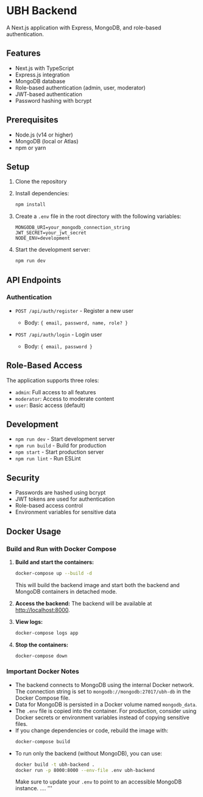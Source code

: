 # UBH Backend

A Next.js application with Express, MongoDB, and role-based authentication.

## Features

- Next.js with TypeScript
- Express.js integration
- MongoDB database
- Role-based authentication (admin, user, moderator)
- JWT-based authentication
- Password hashing with bcrypt

## Prerequisites

- Node.js (v14 or higher)
- MongoDB (local or Atlas)
- npm or yarn

## Setup

1. Clone the repository
2. Install dependencies:

   ```bash
   npm install
   ```

3. Create a `.env` file in the root directory with the following variables:

   ```
   MONGODB_URI=your_mongodb_connection_string
   JWT_SECRET=your_jwt_secret
   NODE_ENV=development
   ```

4. Start the development server:
   ```bash
   npm run dev
   ```

## API Endpoints

### Authentication

- `POST /api/auth/register` - Register a new user

  - Body: `{ email, password, name, role? }`

- `POST /api/auth/login` - Login user
  - Body: `{ email, password }`

## Role-Based Access

The application supports three roles:

- `admin`: Full access to all features
- `moderator`: Access to moderate content
- `user`: Basic access (default)

## Development

- `npm run dev` - Start development server
- `npm run build` - Build for production
- `npm start` - Start production server
- `npm run lint` - Run ESLint

## Security

- Passwords are hashed using bcrypt
- JWT tokens are used for authentication
- Role-based access control
- Environment variables for sensitive data

## Docker Usage

### Build and Run with Docker Compose

1. **Build and start the containers:**

   ```bash
   docker-compose up --build -d
   ```

   This will build the backend image and start both the backend and MongoDB containers in detached mode.

2. **Access the backend:**
   The backend will be available at [http://localhost:8000](http://localhost:8000).

3. **View logs:**

   ```bash
   docker-compose logs app
   ```

4. **Stop the containers:**
   ```bash
   docker-compose down
   ```

### Important Docker Notes

- The backend connects to MongoDB using the internal Docker network. The connection string is set to `mongodb://mongodb:27017/ubh-db` in the Docker Compose file.
- Data for MongoDB is persisted in a Docker volume named `mongodb_data`.
- The `.env` file is copied into the container. For production, consider using Docker secrets or environment variables instead of copying sensitive files.
- If you change dependencies or code, rebuild the image with:
  ```bash
  docker-compose build
  ```
- To run only the backend (without MongoDB), you can use:
  ```bash
  docker build -t ubh-backend .
  docker run -p 8000:8000 --env-file .env ubh-backend
  ```
  Make sure to update your `.env` to point to an accessible MongoDB instance.
  ....
  '''
